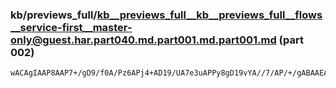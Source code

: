 ### kb/previews_full/kb__previews_full__kb__previews_full__flows__service-first__master-only@guest.har.part040.md.part001.md.part001.md (part 002)

```md
wACAgIAAP8AAP7+/gD9/f0A/Pz6APj4+AD19/UA7e3uAPPy8gD19vYA//7/AP/+/gABAAEAAAAAAAAAAAACAQIA/v78AAEBAQD9/P0AAwUFAP7+/gADAgIAAQABA
```

```
